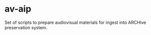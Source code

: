 # av-aip

Set of scripts  to prepare audiovisual materials for ingest into ARCHive preservation system.

